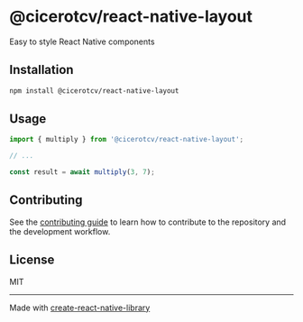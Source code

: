 # @cicerotcv/react-native-layout

Easy to style React Native components

## Installation

```sh
npm install @cicerotcv/react-native-layout
```

## Usage

```js
import { multiply } from '@cicerotcv/react-native-layout';

// ...

const result = await multiply(3, 7);
```

## Contributing

See the [contributing guide](CONTRIBUTING.md) to learn how to contribute to the repository and the development workflow.

## License

MIT

---

Made with [create-react-native-library](https://github.com/callstack/react-native-builder-bob)
